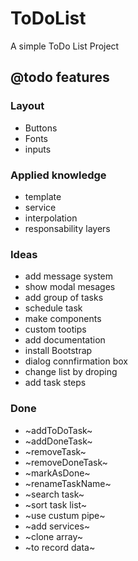 # ToDoList

A simple ToDo List Project

## @todo features

### Layout
* Buttons
* Fonts
* inputs

### Applied knowledge
* template
* service
* interpolation
* responsability layers

### Ideas
* add message system
* show modal mesages
* add group of tasks
* schedule task
* make components
* custom tootips
* add documentation
* install Bootstrap 
* dialog connfirmation box
* change list by droping
* add task steps
### Done
* ~addToDoTask~
* ~addDoneTask~
* ~removeTask~
* ~removeDoneTask~
* ~markAsDone~
* ~renameTaskName~
* ~search task~
* ~sort task list~
* ~use custum pipe~
* ~add services~
* ~clone array~
* ~to record data~
